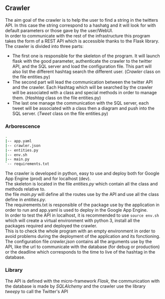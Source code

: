 ## Crawler
The aim goal of the crawler is to help the user to find a string in the twitters API. In this case the string correspond to a hashatg and it will look for with default parameters or those gave by the user/WebUI.  
In order to communicate with the rest of the infrastructure this program takes the form of a REST API which is accessible thanks to the Flask library.  
The crawler is divided into three parts:  
* The first one is responsible for the skeleton of the program. It will launch flask with the good parameter, authenticate the crawler to the twitter API, and the SQL server and load the configuration file. This part will also list the different hashtag search the different user. (*Crawler* class on the file entities.py)  
* The second part will lead the communication between the twitter API and the crawler. Each Hashtag which will be searched by the crawler will be associated with a class and special methods in order to manage them. (*Hashtag* class on the file entities.py)  
* The last one manage the communication with the SQL server, each tweet will be associated with a class then a diagram and push into the SQL server. (*Tweet* class on the file entities.py)

### Arborescence
``` bash
.
|-- app.yaml
|-- crawler.json
|-- entities.py
|-- env.sh
|-- main.py
`-- requirements.txt
```
The crawler is developed in python, easy to use and deploy both for Google App Engine (prod) and for localhost (dev).  
The skeleton is located in the file *entities.py* which contain all the class and methods relative to.  
the file *main.py* will define all the routes use by the API and use all the class define in *entities.py*.  
The requirements.txt is responsible of the package use by the application in order to run and app.yaml is used to deploy in the Google App Engine.  
In order to test the API in localhost, it is recommended to use `source env.sh` which will create a virtual environment with python 3, install all the packages required and deployed the crawler.  
This is to check the whole program with an empty environment in order to avoid problems during the deployment of the application and its fonctioning.  
The configuration file *crawler.json* contains all the arguments use by the API, like the url to communicate with the database (for debug or production) or the deadline which corresponds to the time to live of the hashtag in the database.

### Library
The API is defined with the micro-framework *Flask*, the communication with the database is made by *SQLAlchemy* and the crawler use the library *tweepy* to call the Twitter's API
